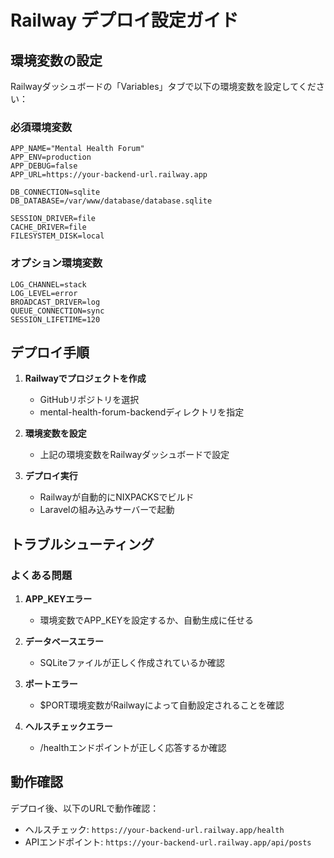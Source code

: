 # Railway デプロイ設定ガイド

## 環境変数の設定

Railwayダッシュボードの「Variables」タブで以下の環境変数を設定してください：

### 必須環境変数
```
APP_NAME="Mental Health Forum"
APP_ENV=production
APP_DEBUG=false
APP_URL=https://your-backend-url.railway.app

DB_CONNECTION=sqlite
DB_DATABASE=/var/www/database/database.sqlite

SESSION_DRIVER=file
CACHE_DRIVER=file
FILESYSTEM_DISK=local
```

### オプション環境変数
```
LOG_CHANNEL=stack
LOG_LEVEL=error
BROADCAST_DRIVER=log
QUEUE_CONNECTION=sync
SESSION_LIFETIME=120
```

## デプロイ手順

1. **Railwayでプロジェクトを作成**
   - GitHubリポジトリを選択
   - mental-health-forum-backendディレクトリを指定

2. **環境変数を設定**
   - 上記の環境変数をRailwayダッシュボードで設定

3. **デプロイ実行**
   - Railwayが自動的にNIXPACKSでビルド
   - Laravelの組み込みサーバーで起動

## トラブルシューティング

### よくある問題

1. **APP_KEYエラー**
   - 環境変数でAPP_KEYを設定するか、自動生成に任せる

2. **データベースエラー**
   - SQLiteファイルが正しく作成されているか確認

3. **ポートエラー**
   - $PORT環境変数がRailwayによって自動設定されることを確認

4. **ヘルスチェックエラー**
   - /healthエンドポイントが正しく応答するか確認

## 動作確認

デプロイ後、以下のURLで動作確認：

- ヘルスチェック: `https://your-backend-url.railway.app/health`
- APIエンドポイント: `https://your-backend-url.railway.app/api/posts` 